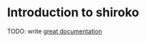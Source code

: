 # Introduction to shiroko

TODO: write [great documentation](http://jacobian.org/writing/great-documentation/what-to-write/)
